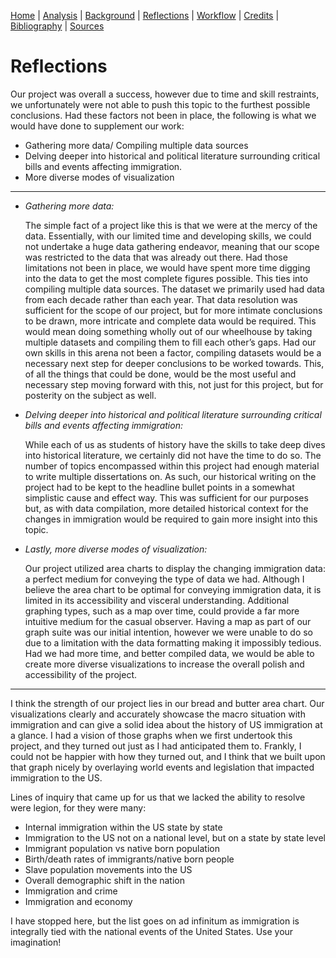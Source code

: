 [Home](https://michaelrappa.github.io/usa-migration/) |
[Analysis](/pages/analysis.md) |
[Background](/pages/background.md) |
[Reflections](/pages/reflections.md) |
[Workflow](/pages/workflow.md) |
[Credits](/pages/credits.md) |
[Bibliography](/pages/bibliography.md) |
[Sources](/pages/sources.md)



# Reflections

Our project was overall a success, however due to time and skill restraints, we unfortunately were not able to push this topic to the furthest possible conclusions. Had these factors not been in place, the following is what we would have done to supplement our work:
* Gathering more data/ Compiling multiple data sources
* Delving deeper into historical and political literature surrounding critical bills and events affecting immigration.
* More diverse modes of visualization

---

* _Gathering more data:_ 

   The simple fact of a project like this is that we were at the mercy of the data. Essentially, with our limited time and developing skills, we could not undertake a huge data gathering endeavor, meaning that our scope was restricted to the data that was already out there. Had those limitations not been in place, we would have spent more time digging into the data to get the most complete figures possible. This ties into compiling multiple data sources. The dataset we primarily used had data from each decade rather than each year. That data resolution was sufficient for the scope of our project, but for more intimate conclusions to be drawn, more intricate and complete data would be required. This would mean doing something wholly out of our wheelhouse by taking multiple datasets and compiling them to fill each other’s gaps. Had our own skills in this arena not been a factor, compiling datasets would be a necessary next step for deeper conclusions to be worked towards. This, of all the things that could be done, would be the most useful and necessary step moving forward with this, not just for this project, but for posterity on the subject as well.

* _Delving deeper into historical and political literature surrounding critical bills and events affecting immigration:_

   While each of us as students of history have the skills to take deep dives into historical literature, we certainly did not have the time to do so. The number of topics encompassed within this project had enough material to write multiple dissertations on. As such, our historical writing on the project had to be kept to the headline bullet points in a somewhat simplistic cause and effect way. This was sufficient for our purposes but, as with data compilation, more detailed historical context for the changes in immigration would be required to gain more insight into this topic.

* _Lastly, more diverse modes of visualization:_ 

   Our project utilized area charts to display the changing immigration data: a perfect medium for conveying the type of data we had. Although I believe the area chart to be optimal for conveying immigration data, it is limited in its accessibility and visceral understanding. Additional graphing types, such as a map over time, could provide a far more intuitive medium for the casual observer. Having a map as part of our graph suite was our initial intention, however we were unable to do so due to a limitation with the data formatting making it impossibly tedious. Had we had more time, and better compiled data, we would be able to create more diverse visualizations to increase the overall polish and accessibility of the project.

---

   I think the strength of our project lies in our bread and butter area chart. Our visualizations clearly and accurately showcase the macro situation with immigration and can give a solid idea about the history of US immigration at a glance. I had a vision of those graphs when we first undertook this project, and they turned out just as I had anticipated them to. Frankly, I could not be happier with how they turned out, and I think that we built upon that graph nicely by overlaying world events and legislation that impacted immigration to the US.
				
Lines of inquiry that came up for us that we lacked the ability to resolve were legion, for they were many:
* Internal immigration within the US state by state
* Immigration to the US not on a national level, but on a state by state level
* Immigrant population vs native born population
* Birth/death rates of immigrants/native born people
* Slave population movements into the US
* Overall demographic shift in the nation
* Immigration and crime
* Immigration and economy

I have stopped here, but the list goes on ad infinitum as immigration is integrally tied with the national events of the United States. Use your imagination!
